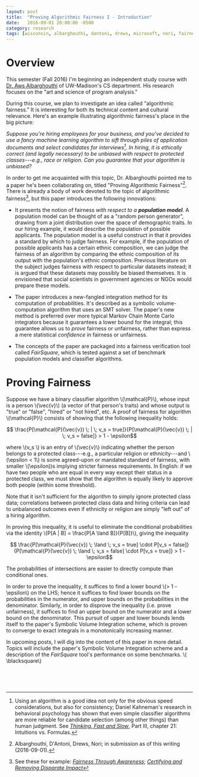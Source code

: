 ```yaml
---
layout: post
title:  "Proving Algorithmic Fairness I - Introduction"
date:   2016-09-01 20:00:00 -0500
category: research 
tags: [wisconsin, albarghouthi, dantoni, drews, microsoft, nori, fairness] 
---
```


# Overview

This semester (Fall 2016) I'm beginning an independent study course with 
[Dr. Aws Albarghouthi](http://pages.cs.wisc.edu/~aws/) of UW-Madison's 
CS department. His research focuses on the "art and science of program 
analysis." 

During this course, we plan to investigate an idea called "algorithmic
fairness." It is interesting for both its technical content and
cultural relevance. Here's an example illustrating algorithmic 
fairness's place in the big picture:

*Suppose you're hiring employees for your business, and you've decided
to use a fancy machine learning algorithm to sift through piles of application
documents and select candidates for interviews[^1]. In hiring, it is ethically
correct (and legally necessary) to be unbiased with respect to protected 
classes---e.g., race or religion. Can you guarantee that your algorithm is 
unbiased?* 

In order to get me acquainted with this topic, Dr. Albarghouthi pointed me 
to a paper he's been collaborating on, titled "Proving Algorithmic 
Fairness"[^2]. There is already a body of work devoted to the topic of 
algorithmic fairness[^3], but this paper introduces the following innovations:

* It presents the notion of fairness *with respect to a **population model***.
  A population model can be thought of as a "random person generator", drawing
  from a joint distribution over the space of demographic traits. In our hiring
  example, it would describe the population of possible applicants. The 
  population model is a useful construct in that it provides a standard
  by which to judge fairness. For example, if the population of possible
  applicants has a certain ethnic composition, we can judge the fairness of
  an algorithm by comparing the ethnic composition of its output with the 
  population's ethnic composition. Previous literature on the subject 
  judges fairness with respect to particular datasets instead; it is argued
  that these datasets may possibly be biased themselves. It is envisioned that
  social scientists in government agencies or NGOs would prepare these models.
 
* The paper introduces a new-fangled integration method for its computation
  of probabilities. It's described as a symbolic volume-computation algorithm 
  that uses an SMT solver. The paper's new method is preferred over more 
  typical  Markov Chain Monte Carlo integrators because it guarantees
  a lower bound for the integral; this guarantee allows us to *prove* 
  fairness or unfairness, rather than express a mere statistical *confidence* in
  fairness or unfairness. 

* The concepts of the paper are packaged into a fairness verification tool
  called *FairSquare*, which is tested against a set of benchmark population
  models and classifier algorithms.

# Proving Fairness

Suppose we have a binary classifier algorithm \\(\mathcal{P}\\), whose input is
a person \\(\vec{v}\\) (a vector of that person's traits) and whose output is 
"true" or "false", "hired" or "not hired", etc. A proof of fairness for 
algorithm \\(\mathcal{P}\\) consists of showing that the following inequality
holds:

$$ \frac{P[\mathcal{P}(\vec{v}) \; | \; v_s = true]}{P[\mathcal{P}(\vec{v}) \; | \; v_s = false]} > 1 - \epsilon$$

where \\(v_s \\) is an entry of \\(\vec{v}\\) indicating whether the person
belongs to a protected class---e.g., a particular religion or ethnicity---and
\\(\epsilon < 1\\) is some agreed-upon or mandated standard of fairness, with 
smaller \\(\epsilon\))s implying stricter fairness requirements. 
In English: if we have two people who are equal in every way except their status
in a protected class, we must show that the algorithm is equally likely to 
approve both people (within some threshold). 

Note that it isn't sufficient for the algorithm to
simply ignore protected class data; correlations between protected
class data and hiring criteria can lead to unbalanced outcomes even if
ethnicity or religion are simply "left out" of a hiring algorithm. 

In proving this inequality, it is useful to eliminate the conditional
probabilities via the identity \\(P[A | B] = \frac{P[A \land B]}{P[B]}\\),
giving the inequality

$$ \frac{P[\mathcal{P}(\vec{v}) \; \land  \; v_s = true] \cdot P[v_s = false]}{P[\mathcal{P}(\vec{v}) \; \land \; v_s = false] \cdot P[v_s = true]} > 1 - \epsilon$$

The probabilities of intersections are easier to directly compute than
conditional ones. 

In order to prove the inequality, it suffices to find a lower bound 
\\(> 1 - \epsilon\\) on the 
LHS; hence it suffices to find lower bounds on the probabilities in the 
numerator, and upper bounds on the probabilities in the denominator.
Similarly, in order to disprove the inequality (i.e. prove unfairness), 
it suffices to find an upper bound on the numerator and a lower bound on
the denominator. This pursuit of upper and lower bounds lends itself to the 
paper's Symbolic Volume Integration scheme, which is proven to converge to 
exact integrals in a monotonically increasing manner.

In upcoming posts, I will dig into the content of this paper in more detail.
Topics will include the paper's Symbolic Volume Integration scheme and a 
description of the *FairSquare* tool's performance on some benchmarks.
\\( \blacksquare\\)  

&nbsp;

&nbsp;

[^1]: Using an algorithm is a good idea not only for the obvious speed considerations, but also for consistency; Daniel Kahneman's research in behavioral psychology has shown that even simple classifier algorithms are more reliable for candidate selection (among other things) than human judgment. See [*Thinking, Fast and Slow*](https://www.amazon.com/Thinking-Fast-Slow-Daniel-Kahneman/dp/0374275637/ref=sr_1_1?ie=UTF8&qid=1329063030&sr=8-1), Part III, chapter 21: Intuitions vs. Formulas. 

[^2]: Albarghouthi, D'Antoni, Drews, Nori; in submission as of this writing (2016-09-01).

[^3]: See these for example: [*Fairness Through Awareness*](https://arxiv.org/abs/1104.3913); [*Certifying and Removing Disparate Impact*](https://arxiv.org/abs/1412.3756)
